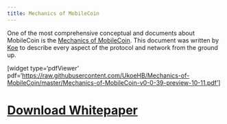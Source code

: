 ```yaml
---
title: Mechanics of MobileCoin
---
```

One of the most comprehensive conceptual and documents about MobileCoin is the [Mechanics of MobileCoin](https://raw.githubusercontent.com/UkoeHB/Mechanics-of-MobileCoin/master/Mechanics-of-MobileCoin-v0-0-39-preview-10-11.pdf). 
This document was written by [Koe](https://github.com/UkoeHB) to describe every aspect of the protocol and network from the ground up.


[widget type=‘pdfViewer’ pdf=‘https://raw.githubusercontent.com/UkoeHB/Mechanics-of-MobileCoin/master/Mechanics-of-MobileCoin-v0-0-39-preview-10-11.pdf’]


# [Download Whitepaper](https://raw.githubusercontent.com/UkoeHB/Mechanics-of-MobileCoin/master/Mechanics-of-MobileCoin-v0-0-39-preview-10-11.pdf)

